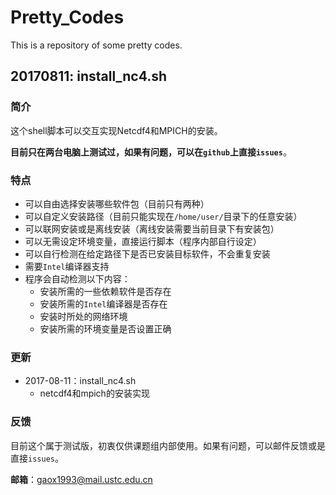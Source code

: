 # Pretty_Codes
This is a repository of some pretty codes.



## 20170811: install_nc4.sh

### 简介

这个shell脚本可以交互实现Netcdf4和MPICH的安装。

**目前只在两台电脑上测试过，如果有问题，可以在`github`上直接`issues`**。



### 特点

- 可以自由选择安装哪些软件包（目前只有两种）
- 可以自定义安装路径（目前只能实现在`/home/user/`目录下的任意安装）
- 可以联网安装或是离线安装（离线安装需要当前目录下有安装包）
- 可以无需设定环境变量，直接运行脚本（程序内部自行设定）
- 可以自行检测在给定路径下是否已安装目标软件，不会重复安装
- 需要`Intel`编译器支持
- 程序会自动检测以下内容：
  - 安装所需的一些依赖软件是否存在
  - 安装所需的`Intel`编译器是否存在
  - 安装时所处的网络环境
  - 安装所需的环境变量是否设置正确



### 更新

- 2017-08-11：install_nc4.sh
  - netcdf4和mpich的安装实现





### 反馈

目前这个属于测试版，初衷仅供课题组内部使用。如果有问题，可以邮件反馈或是直接`issues`。

**邮箱**：gaox1993@mail.ustc.edu.cn
